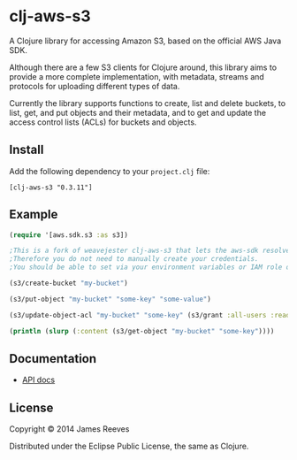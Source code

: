 # clj-aws-s3

A Clojure library for accessing Amazon S3, based on the official AWS
Java SDK.

Although there are a few S3 clients for Clojure around, this library
aims to provide a more complete implementation, with metadata, streams
and protocols for uploading different types of data.

Currently the library supports functions to create, list and delete
buckets, to list, get, and put objects and their metadata, and to get
and update the access control lists (ACLs) for buckets and objects.

## Install

Add the following dependency to your `project.clj` file:

    [clj-aws-s3 "0.3.11"]

## Example

```clojure
(require '[aws.sdk.s3 :as s3])

;This is a fork of weavejester clj-aws-s3 that lets the aws-sdk resolve credentials.
;Therefore you do not need to manually create your credentials. 
;You should be able to set via your environment variables or IAM role or in ~/.aws/credentials file. 

(s3/create-bucket "my-bucket")

(s3/put-object "my-bucket" "some-key" "some-value")

(s3/update-object-acl "my-bucket" "some-key" (s3/grant :all-users :read))

(println (slurp (:content (s3/get-object "my-bucket" "some-key"))))
```

## Documentation

* [API docs](http://weavejester.github.com/clj-aws-s3/)

## License

Copyright © 2014 James Reeves

Distributed under the Eclipse Public License, the same as Clojure.

